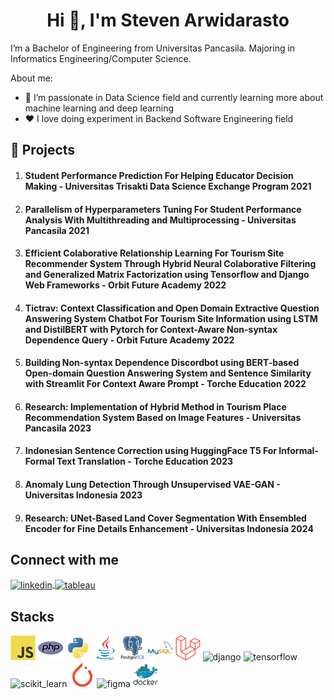 <h1 align="center">Hi 👋, I'm Steven Arwidarasto</h1>


I’m a Bachelor of Engineering from Universitas Pancasila. Majoring in Informatics Engineering/Computer Science.

About me:
- 🌱 I’m passionate in Data Science field and currently learning more about machine learning and deep learning
- ❤️ I love doing experiment in Backend Software Engineering field

<h2 align="left">🔭 Projects</h2>
<p align="left">
    <ol>
        <li>
            <h4>Student Performance Prediction For Helping Educator Decision Making - Universitas Trisakti Data Science Exchange Program 2021</h4>
        </li>
        <li>
            <h4>Parallelism of Hyperparameters Tuning For Student Performance Analysis With Multithreading and Multiprocessing - Universitas Pancasila 2021</h4>
        </li>
        <li>
            <h4>Efficient Colaborative Relationship Learning For Tourism Site Recommender System Through Hybrid Neural Colaborative Filtering and Generalized Matrix Factorization using Tensorflow and Django Web Frameworks - Orbit Future Academy 2022</h4>
        </li>
        <li>
            <h4>Tictrav: Context Classification and Open Domain Extractive Question Answering System Chatbot For Tourism Site Information using LSTM and DistilBERT with Pytorch for Context-Aware Non-syntax Dependence Query - Orbit Future Academy 2022</h4>
        </li>
        <li>
            <h4>Building Non-syntax Dependence Discordbot using BERT-based Open-domain Question Answering System and Sentence Similarity with Streamlit For Context Aware Prompt - Torche Education 2022</h4>
        </li>
        <li>
            <h4>Research: Implementation of Hybrid Method in Tourism Place Recommendation System Based on Image Features - Universitas Pancasila 2023</h4>
        </li>
        <li>
            <h4>Indonesian Sentence Correction using HuggingFace T5 For Informal-Formal Text Translation - Torche Education 2023</h4>
        </li>
        <li>
            <h4>Anomaly Lung Detection Through Unsupervised VAE-GAN - Universitas Indonesia 2023</h4>
        </li>
        <li>
            <h4>Research: UNet-Based Land Cover Segmentation With Ensembled Encoder for Fine Details Enhancement - Universitas Indonesia 2024</h4>
        </li>
    </ol>
</p>

<h2 align="left">Connect with me</h2>
<p align="left">
    <a href="https://linkedin.com/in/stevenpinantyo" rel="noreferrer">
        <img align="center" src="https://raw.githubusercontent.com/rahuldkjain/github-profile-readme-generator/master/src/images/icons/Social/linked-in-alt.svg" alt="linkedin" height="30" width="40" />
    </a>
    <a href="https://public.tableau.com/app/profile/pinantyo" rel="noreferrer">
        <img align="center" src="https://cdnl.tblsft.com/sites/default/files/pages/tableau_cmyk_2015.png" alt="tableau" height="30" width="100" />
    </a>
</p>



<h2 align="left">Stacks</h2>
<p align="left">  
    <img src="https://raw.githubusercontent.com/devicons/devicon/master/icons/javascript/javascript-original.svg" alt="javascript" width="40" height="40"/>
    <img src="https://raw.githubusercontent.com/devicons/devicon/master/icons/php/php-original.svg" alt="php" width="40" height="40"/>
    <img src="https://raw.githubusercontent.com/devicons/devicon/master/icons/python/python-original.svg" alt="python" width="40" height="40"/>
    <img src="https://raw.githubusercontent.com/devicons/devicon/master/icons/java/java-original.svg" alt="java" width="40" height="40"/>
    <img src="https://raw.githubusercontent.com/devicons/devicon/master/icons/postgresql/postgresql-original-wordmark.svg" alt="postgresql" width="40" height="40"/> 
    <img src="https://raw.githubusercontent.com/devicons/devicon/master/icons/mysql/mysql-original-wordmark.svg" alt="mysql" width="40" height="40"/>
    <img src="https://raw.githubusercontent.com/devicons/devicon/master/icons/laravel/laravel-original.svg" alt="laravel" width="40" height="40"/>
    <img src="https://cdn.worldvectorlogo.com/logos/django.svg" alt="django" width="40" height="40"/>
    <img src="https://www.vectorlogo.zone/logos/tensorflow/tensorflow-icon.svg" alt="tensorflow" width="40" height="40"/>
    <img src="https://upload.wikimedia.org/wikipedia/commons/0/05/Scikit_learn_logo_small.svg" alt="scikit_learn" width="40" height="40"/>
    <img src="https://raw.githubusercontent.com/devicons/devicon/master/icons/pytorch/pytorch-original.svg" alt="pytorch" width="40" height="40"/>
    <img src="https://www.vectorlogo.zone/logos/figma/figma-icon.svg" alt="figma" width="40" height="40"/>
    <img src="https://raw.githubusercontent.com/devicons/devicon/master/icons/docker/docker-original-wordmark.svg" alt="docker" width="40" height="40"/>
</p>






